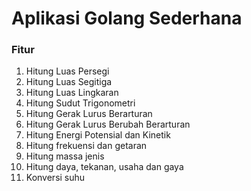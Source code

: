 # Aplikasi Golang Sederhana

### Fitur 
1. Hitung Luas Persegi
2. Hitung Luas Segitiga
3. Hitung Luas Lingkaran
4. Hitung Sudut Trigonometri
5. Hitung Gerak Lurus Berarturan
6. Hitung Gerak Lurus Berubah Berarturan
7. Hitung Energi Potensial dan Kinetik
8. Hitung frekuensi dan getaran
9. Hitung massa jenis
10. Hitung daya, tekanan, usaha dan gaya
11. Konversi suhu

